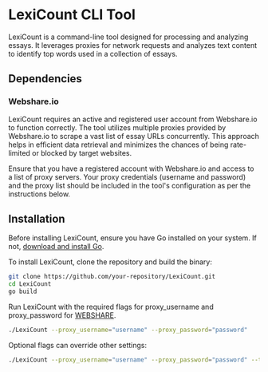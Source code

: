 # LexiCount CLI Tool

LexiCount is a command-line tool designed for processing and analyzing essays. It leverages proxies for network requests and analyzes text content to identify top words used in a collection of essays.

## Dependencies
### Webshare.io 
LexiCount requires an active and registered user account from Webshare.io to function correctly. The tool utilizes multiple proxies provided by Webshare.io to scrape a vast list of essay URLs concurrently. This approach helps in efficient data retrieval and minimizes the chances of being rate-limited or blocked by target websites.

Ensure that you have a registered account with Webshare.io and access to a list of proxy servers. Your proxy credentials (username and password) and the proxy list should be included in the tool's configuration as per the instructions below.



## Installation

Before installing LexiCount, ensure you have Go installed on your system. If not, [download and install Go](https://golang.org/dl/).

To install LexiCount, clone the repository and build the binary:

```bash
git clone https://github.com/your-repository/LexiCount.git
cd LexiCount
go build
```

Run LexiCount with the required flags for proxy_username and proxy_password for [WEBSHARE](webshare.io).
```bash
./LexiCount --proxy_username="username" --proxy_password="password"
```

Optional flags can override other settings:
```bash
./LexiCount --proxy_username="username" --proxy_password="password" --threads=10 --top_n_words=20
```





